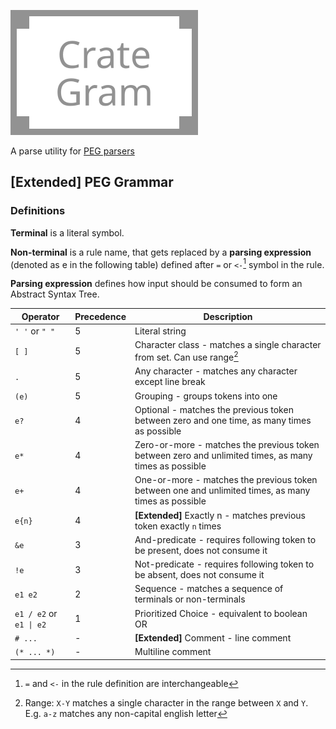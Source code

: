 ![img](/site/crategram-github.svg)

A parse utility for [PEG parsers](https://pdos.csail.mit.edu/~baford/packrat/popl04/peg-popl04.pdf)

## [Extended] PEG Grammar

### Definitions

**Terminal** is a literal symbol.

**Non-terminal** is a rule name, that gets replaced by a **parsing expression** (denoted as e in the following table)
defined after `=` or `<-`[^1] symbol in the rule.

**Parsing expression** defines how input should be consumed to form an Abstract Syntax Tree.

| Operator                 | Precedence | Description                                                                                            |
|--------------------------|------------|--------------------------------------------------------------------------------------------------------|
| `' '` or `" "`           | 5          | Literal string                                                                                         |
| `[ ]`                    | 5          | Character class - matches a single character from set. Can use range[^2]                               | 
| `.`                      | 5          | Any character - matches any character except line break                                                | 
| `(e)`                    | 5          | Grouping - groups tokens into one                                                                      | 
| `e?`                     | 4          | Optional - matches the previous token between zero and one time, as many times as possible             | 
| `e*`                     | 4          | Zero-or-more - matches the previous token  between zero and unlimited times, as many times as possible | 
| `e+`                     | 4          | One-or-more - matches the previous token  between one and unlimited times, as many times as possible   | 
| `e{n}`                   | 4          | **[Extended]** Exactly n - matches previous token exactly `n` times                                    | 
| `&e`                     | 3          | And-predicate - requires following token to be present, does not consume it                            | 
| `!e`                     | 3          | Not-predicate - requires following token to be absent, does not consume it                             | 
| `e1 e2`                  | 2          | Sequence - matches a sequence of terminals or non-terminals                                            |
| `e1 / e2`  or `e1 \| e2` | 1          | Prioritized Choice - equivalent to boolean OR                                                          |
| `# ...`                  | -          | **[Extended]** Comment - line comment                                                                  | 
| `(* ... *)`              | -          | Multiline comment                                                                                      | 

[^1]: `=` and `<-` in the rule definition are interchangeable

[^2]: Range: `X-Y` matches a single character in the
range between `X` and `Y`. E.g. `a-z` matches any non-capital english letter
